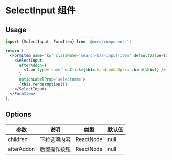 # SelectInput 组件

## Usage

```jsx
import {SelectInput, FormItem} from '@mced/components';

return (
  <FormItem name='kw' className='search-bar-input-item' defaultValue={query.kw}>
    <SelectInput
      afterAddon={
        <Icon type='save' onClick={this.handleAddOption.bind(this)} />
      }
      optionLabelProp='selectname'>
      {this.renderOption()}
    </SelectInput>
  </FormItem>
);
```

## Options

| 参数       | 说明         | 类型      | 默认值 |
| ---------- | ------------ | --------- | ------ |
| children   | 下拉选项内容 | ReactNode | null   |
| afterAddon | 后置操作按钮 | ReactNode | null   |
